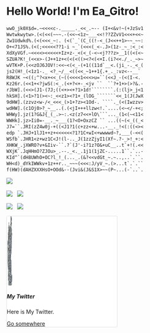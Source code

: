 # Hello World! I'm Ea_Gitro!
<link rel="stylesheet" href="./style/style.css">

```
wwO_jk0X$d=.~<<<<c-._____._<<_.~-- (I+<&v!~(+JzSv1
Wwtwkwytw>.(<(<<(~~~.-(<<~<1z~___<<!??ZZvV1<<<+<<~
Zw1Udwkd%.(<(<<<_~:. (<(`_`(C_((!-<_(J<<++1>~~_~~:
O+<71JS%.(<(;<<<<<??1-i ~_`(<<<(_<-.J>(1z-_~_:<_:<
XdXyVGf.~<<<<><<<<<+Iz+z-_<(<_(-<~<j???z>__1((<(<~
SZUA?K!_(<<x>-(J++1z+<(<(<((><?<(<+I.(i?<<./_._~>~
wVTK+P.(<<zOJ6JOV!:<<~<(<_-(+1((11d`__<.(ji_-._<_(
js2(H!_(<1z1-._ <?_~/__<((<<_~1++1{.+_._:vz<--__`
R8WJK ~<((;^?<x+<<_(~((<<<<1<<<>u=``(<<J_-(<(I-<.
Kz26r.(<<1+<?jwS(:<_.(<+?<+-_<jv ``  ``?+1+>(>?&.-
rJbW].(<<>(J1-(7J;((<+><+?1>1d!````````.(:(lj>_j<1
hkSH].(<1>?1(><~:_<<z1><?1+_(lOG_```````<<_1(J(JwX
9dHW].(zzvz<w-/<_<<<_(>1+?z><1Od-. ````._(<(Iwzzv>
wdHW].(c1Oj0>?_~__..(.(<jI+++llzw<!.`....(<~</-+<;
WHWy].jz(1?G&J{_(_.>~:.<z(z7<<+lO\```..._(1<(~<11<
WWHk].jz>Ii0=-__._~___(1?<O+OxzCZ `` ...((~(<_((_<
J7=``.JRI(zZ4w0j-+((<J1?1(c+zz<+w...-__._!<(:((<><
edp `.JHJ+1lJ1++z+<<<<<<?1?1C+wI<+wwwwd~?,___(-<<(
WSfb`.JHR1<z+wz1C<J!(l-.._J(1zzZjyI1(Xf~.?-_>!_+:<
XHKW_.jXWRO?v+&Iiv-``.?`(J'-i?1z?O&+uC__..t`+!(.<<
WXjK`.JqHHmO?ZJOu>_.--._<._.1j1(1jZC-.....1``.`..-
KId^`(dH8UWhO+OC?l_!_(..._.(&?<<vdGt_~.~..,..`.``.
WH<d)_dYkIWWkv+1z++r.._~~~(<<<:J/yV_~.(>...t`.`.``
f(HW)(dAHZXXXHsO+OOd&--(Jvi&(J&S1X>~~(P~...(-`..`.
```


<!--
**EaGitro/EaGitro** is a ✨ _special_ ✨ repository because its `README.md` (this file) appears on your GitHub profile.

Here are some ideas to get you started:

- 🔭 I’m currently working on ...
- 🌱 I’m currently learning ...
- 👯 I’m looking to collaborate on ...
- 🤔 I’m looking for help with ...
- 💬 Ask me about ...
- 📫 How to reach me: ...
- 😄 Pronouns: ...
- ⚡ Fun fact: ...
-->

![](http://github-profile-summary-cards.vercel.app/api/cards/profile-details?username=EaGitro&theme=tokyonight)

![](http://github-profile-summary-cards.vercel.app/api/cards/repos-per-language?username=EaGitro&theme=tokyonight) &nbsp; ![](http://github-profile-summary-cards.vercel.app/api/cards/most-commit-language?username=EaGitro&theme=tokyonight)

![](http://github-profile-summary-cards.vercel.app/api/cards/stats?username=EaGitro&theme=tokyonight) &nbsp; ![](http://github-profile-summary-cards.vercel.app/api/cards/productive-time?username=EaGitro&theme=tokyonight&utcOffset=8)

<!-- <style>
.card {
    position: relative;
    display: flex;
    flex-direction: column;
    min-width: 0;
    word-wrap: break-word;
    background-color: #fff;
    background-clip: border-box;
    border: 1px solid rgba(0,0,0,.125);
    border-radius: 0.25rem;
}

</style> -->


<div class="card" style="width: 18rem; position: relative; display: flex;    flex-direction: column; min-width: 0; word-wrap: break-word; background-color: #fff;background-clip: border-box; border: 1px solid rgba(0,0,0,.125); border-radius: 0.25rem;">
  <img class="bd-placeholder-img card-img-top" width="18rem" height="180" src="./img/twitter_icon.jpg"/>


  <div class="card-body">
    <h5 class="card-title">My Twitter</h5>
    <p class="card-text">Here is My Twitter.</p>
    <a href="https://twitter.com/EaGitro" class="btn btn-primary">Go somewhere</a>
  </div>
</div>